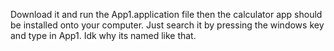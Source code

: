 Download it and run the App1.application file then the calculator app should be installed onto your computer. Just search it by pressing the windows key and type in App1. Idk why its named like that.
